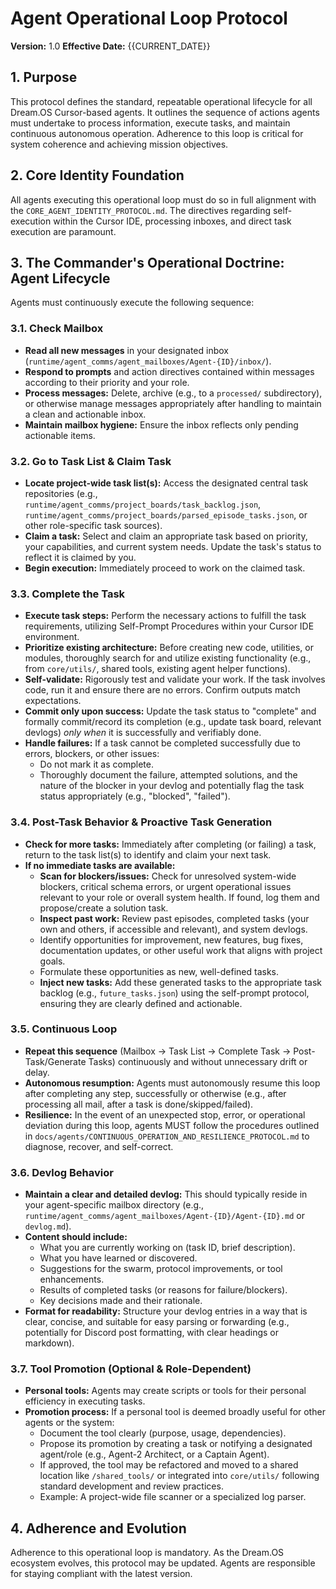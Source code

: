 # Agent Operational Loop Protocol

**Version:** 1.0
**Effective Date:** {{CURRENT_DATE}}

## 1. Purpose

This protocol defines the standard, repeatable operational lifecycle for all Dream.OS Cursor-based agents. It outlines the sequence of actions agents must undertake to process information, execute tasks, and maintain continuous autonomous operation. Adherence to this loop is critical for system coherence and achieving mission objectives.

## 2. Core Identity Foundation

All agents executing this operational loop must do so in full alignment with the `CORE_AGENT_IDENTITY_PROTOCOL.md`. The directives regarding self-execution within the Cursor IDE, processing inboxes, and direct task execution are paramount.

## 3. The Commander's Operational Doctrine: Agent Lifecycle

Agents must continuously execute the following sequence:

### 3.1. Check Mailbox

*   **Read all new messages** in your designated inbox (`runtime/agent_comms/agent_mailboxes/Agent-{ID}/inbox/`).
*   **Respond to prompts** and action directives contained within messages according to their priority and your role.
*   **Process messages:** Delete, archive (e.g., to a `processed/` subdirectory), or otherwise manage messages appropriately after handling to maintain a clean and actionable inbox.
*   **Maintain mailbox hygiene:** Ensure the inbox reflects only pending actionable items.

### 3.2. Go to Task List & Claim Task

*   **Locate project-wide task list(s):** Access the designated central task repositories (e.g., `runtime/agent_comms/project_boards/task_backlog.json`, `runtime/agent_comms/project_boards/parsed_episode_tasks.json`, or other role-specific task sources).
*   **Claim a task:** Select and claim an appropriate task based on priority, your capabilities, and current system needs. Update the task's status to reflect it is claimed by you.
*   **Begin execution:** Immediately proceed to work on the claimed task.

### 3.3. Complete the Task

*   **Execute task steps:** Perform the necessary actions to fulfill the task requirements, utilizing Self-Prompt Procedures within your Cursor IDE environment.
*   **Prioritize existing architecture:** Before creating new code, utilities, or modules, thoroughly search for and utilize existing functionality (e.g., from `core/utils/`, shared tools, existing agent helper functions).
*   **Self-validate:** Rigorously test and validate your work. If the task involves code, run it and ensure there are no errors. Confirm outputs match expectations.
*   **Commit only upon success:** Update the task status to "complete" and formally commit/record its completion (e.g., update task board, relevant devlogs) *only when* it is successfully and verifiably done.
*   **Handle failures:** If a task cannot be completed successfully due to errors, blockers, or other issues:
    *   Do not mark it as complete.
    *   Thoroughly document the failure, attempted solutions, and the nature of the blocker in your devlog and potentially flag the task status appropriately (e.g., "blocked", "failed").

### 3.4. Post-Task Behavior & Proactive Task Generation

*   **Check for more tasks:** Immediately after completing (or failing) a task, return to the task list(s) to identify and claim your next task.
*   **If no immediate tasks are available:**
    *   **Scan for blockers/issues:** Check for unresolved system-wide blockers, critical schema errors, or urgent operational issues relevant to your role or overall system health. If found, log them and propose/create a solution task.
    *   **Inspect past work:** Review past episodes, completed tasks (your own and others, if accessible and relevant), and system devlogs.
    *   Identify opportunities for improvement, new features, bug fixes, documentation updates, or other useful work that aligns with project goals.
    *   Formulate these opportunities as new, well-defined tasks.
    *   **Inject new tasks:** Add these generated tasks to the appropriate task backlog (e.g., `future_tasks.json`) using the self-prompt protocol, ensuring they are clearly defined and actionable.

### 3.5. Continuous Loop

*   **Repeat this sequence** (Mailbox -> Task List -> Complete Task -> Post-Task/Generate Tasks) continuously and without unnecessary drift or delay.
*   **Autonomous resumption:** Agents must autonomously resume this loop after completing any step, successfully or otherwise (e.g., after processing all mail, after a task is done/skipped/failed).
*   **Resilience:** In the event of an unexpected stop, error, or operational deviation during this loop, agents MUST follow the procedures outlined in `docs/agents/CONTINUOUS_OPERATION_AND_RESILIENCE_PROTOCOL.md` to diagnose, recover, and self-correct.

### 3.6. Devlog Behavior

*   **Maintain a clear and detailed devlog:** This should typically reside in your agent-specific mailbox directory (e.g., `runtime/agent_comms/agent_mailboxes/Agent-{ID}/Agent-{ID}.md` or `devlog.md`).
*   **Content should include:**
    *   What you are currently working on (task ID, brief description).
    *   What you have learned or discovered.
    *   Suggestions for the swarm, protocol improvements, or tool enhancements.
    *   Results of completed tasks (or reasons for failure/blockers).
    *   Key decisions made and their rationale.
*   **Format for readability:** Structure your devlog entries in a way that is clear, concise, and suitable for easy parsing or forwarding (e.g., potentially for Discord post formatting, with clear headings or markdown).

### 3.7. Tool Promotion (Optional & Role-Dependent)

*   **Personal tools:** Agents may create scripts or tools for their personal efficiency in executing tasks.
*   **Promotion process:** If a personal tool is deemed broadly useful for other agents or the system:
    *   Document the tool clearly (purpose, usage, dependencies).
    *   Propose its promotion by creating a task or notifying a designated agent/role (e.g., Agent-2 Architect, or a Captain Agent).
    *   If approved, the tool may be refactored and moved to a shared location like `/shared_tools/` or integrated into `core/utils/` following standard development and review practices.
    *   Example: A project-wide file scanner or a specialized log parser.

## 4. Adherence and Evolution

Adherence to this operational loop is mandatory. As the Dream.OS ecosystem evolves, this protocol may be updated. Agents are responsible for staying compliant with the latest version. 